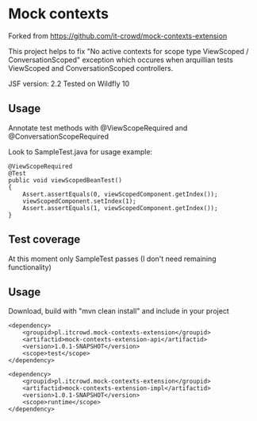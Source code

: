 Mock contexts
=============

Forked from https://github.com/it-crowd/mock-contexts-extension

This project helps to fix "No active contexts for scope type ViewScoped / ConversationScoped" exception which occures when arquillian tests ViewScoped and ConversationScoped controllers.

JSF version: 2.2
Tested on Wildfly 10


Usage
-----

Annotate test methods with @ViewScopeRequired and @ConversationScopeRequired

Look to SampleTest.java for usage example:

    @ViewScopeRequired
    @Test
    public void viewScopedBeanTest()
    {
        Assert.assertEquals(0, viewScopedComponent.getIndex());
        viewScopedComponent.setIndex(1);
        Assert.assertEquals(1, viewScopedComponent.getIndex());
    }


Test coverage
-------------

At this moment only SampleTest passes (I don't need remaining functionality)


Usage
-----

Download, build with "mvn clean install" and include in your project

    <dependency>
        <groupid>pl.itcrowd.mock-contexts-extension</groupid>
        <artifactid>mock-contexts-extension-api</artifactid>
        <version>1.0.1-SNAPSHOT</version>
        <scope>test</scope>
    </dependency>

    <dependency>
        <groupid>pl.itcrowd.mock-contexts-extension</groupid>
        <artifactid>mock-contexts-extension-impl</artifactid>
        <version>1.0.1-SNAPSHOT</version>
        <scope>runtime</scope>
    </dependency>